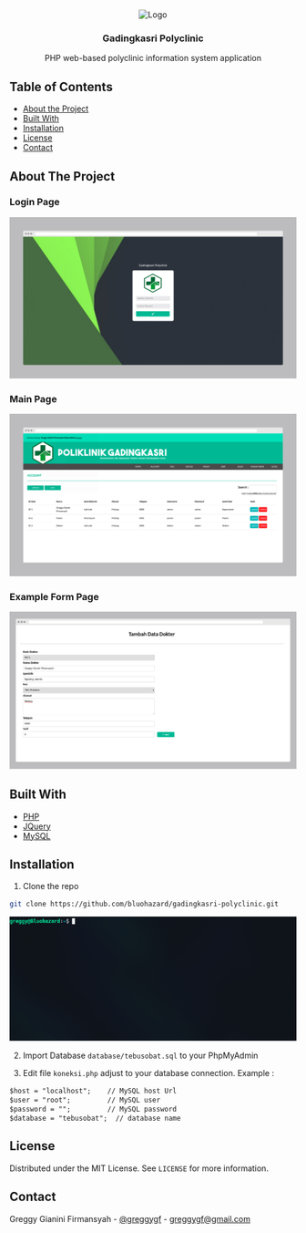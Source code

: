<!-- PROJECT LOGO -->
<br />
<p align="center">
    <img src="logo/icon.ico" alt="Logo" width="150" height="150">

  <h3 align="center">Gadingkasri Polyclinic</h3>

  <p align="center">
    PHP web-based polyclinic information system application
  </p>
</p>

<!-- TABLE OF CONTENTS -->
## Table of Contents

* [About the Project](#about-the-project)
* [Built With](#built-with)
* [Installation](#installation)
* [License](#license)
* [Contact](#contact)

<!-- ABOUT THE PROJECT -->
## About The Project

### Login Page

![Login Page](https://github.com/bluohazard/gadingkasri-polyclinic/blob/master/img/login.png)

### Main Page

![Main Page](https://github.com/bluohazard/gadingkasri-polyclinic/blob/master/img/mainpage.png)

### Example Form Page

![Example Form Page](https://github.com/bluohazard/gadingkasri-polyclinic/blob/master/img/form.png)

## Built With
* [PHP](https://www.php.net/)
* [JQuery](https://jquery.com)
* [MySQL](https://www.mysql.com/)

## Installation

1. Clone the repo
```sh
git clone https://github.com/bluohazard/gadingkasri-polyclinic.git
```
<p align="center">
  <img src="gif/git-clone.gif" alt="Git Clone">
</p>

2. Import Database `database/tebusobat.sql` to your PhpMyAdmin

3. Edit file `koneksi.php` adjust to your database connection. Example : 
```
$host = "localhost";    // MySQL host Url
$user = "root";         // MySQL user
$password = "";         // MySQL password
$database = "tebusobat";  // database name
```

<!-- LICENSE -->
## License

Distributed under the MIT License. See `LICENSE` for more information.

<!-- CONTACT -->
## Contact

Greggy Gianini Firmansyah - [@greggygf](https://instagram.com/GreggyGF) - greggygf@gmail.com